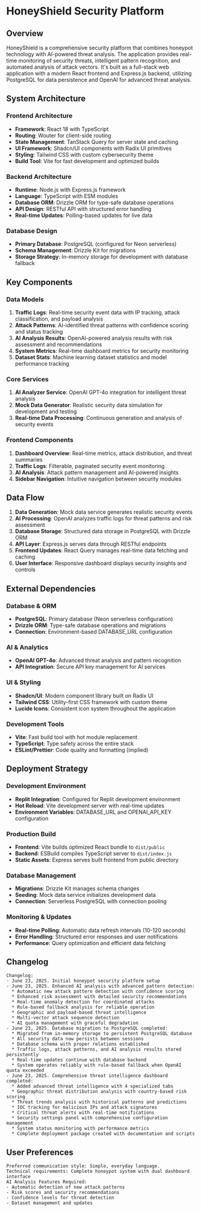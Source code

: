 # HoneyShield Security Platform

## Overview

HoneyShield is a comprehensive security platform that combines honeypot technology with AI-powered threat analysis. The application provides real-time monitoring of security threats, intelligent pattern recognition, and automated analysis of attack vectors. It's built as a full-stack web application with a modern React frontend and Express.js backend, utilizing PostgreSQL for data persistence and OpenAI for advanced threat analysis.

## System Architecture

### Frontend Architecture
- **Framework**: React 18 with TypeScript
- **Routing**: Wouter for client-side routing
- **State Management**: TanStack Query for server state and caching
- **UI Framework**: Shadcn/UI components with Radix UI primitives
- **Styling**: Tailwind CSS with custom cybersecurity theme
- **Build Tool**: Vite for fast development and optimized builds

### Backend Architecture
- **Runtime**: Node.js with Express.js framework
- **Language**: TypeScript with ESM modules
- **Database ORM**: Drizzle ORM for type-safe database operations
- **API Design**: RESTful API with structured error handling
- **Real-time Updates**: Polling-based updates for live data

### Database Design
- **Primary Database**: PostgreSQL (configured for Neon serverless)
- **Schema Management**: Drizzle Kit for migrations
- **Storage Strategy**: In-memory storage for development with database fallback

## Key Components

### Data Models
1. **Traffic Logs**: Real-time security event data with IP tracking, attack classification, and payload analysis
2. **Attack Patterns**: AI-identified threat patterns with confidence scoring and status tracking
3. **AI Analysis Results**: OpenAI-powered analysis results with risk assessment and recommendations
4. **System Metrics**: Real-time dashboard metrics for security monitoring
5. **Dataset Stats**: Machine learning dataset statistics and model performance tracking

### Core Services
1. **AI Analyzer Service**: OpenAI GPT-4o integration for intelligent threat analysis
2. **Mock Data Generator**: Realistic security data simulation for development and testing
3. **Real-time Data Processing**: Continuous generation and analysis of security events

### Frontend Components
1. **Dashboard Overview**: Real-time metrics, attack distribution, and threat summaries
2. **Traffic Logs**: Filterable, paginated security event monitoring
3. **AI Analysis**: Attack pattern management and AI-powered insights
4. **Sidebar Navigation**: Intuitive navigation between security modules

## Data Flow

1. **Data Generation**: Mock data service generates realistic security events
2. **AI Processing**: OpenAI analyzes traffic logs for threat patterns and risk assessment
3. **Database Storage**: Structured data storage in PostgreSQL with Drizzle ORM
4. **API Layer**: Express.js serves data through RESTful endpoints
5. **Frontend Updates**: React Query manages real-time data fetching and caching
6. **User Interface**: Responsive dashboard displays security insights and controls

## External Dependencies

### Database & ORM
- **PostgreSQL**: Primary database (Neon serverless configuration)
- **Drizzle ORM**: Type-safe database operations and migrations
- **Connection**: Environment-based DATABASE_URL configuration

### AI & Analytics
- **OpenAI GPT-4o**: Advanced threat analysis and pattern recognition
- **API Integration**: Secure API key management for AI services

### UI & Styling
- **Shadcn/UI**: Modern component library built on Radix UI
- **Tailwind CSS**: Utility-first CSS framework with custom theme
- **Lucide Icons**: Consistent icon system throughout the application

### Development Tools
- **Vite**: Fast build tool with hot module replacement
- **TypeScript**: Type safety across the entire stack
- **ESLint/Prettier**: Code quality and formatting (implied)

## Deployment Strategy

### Development Environment
- **Replit Integration**: Configured for Replit development environment
- **Hot Reload**: Vite development server with real-time updates
- **Environment Variables**: DATABASE_URL and OPENAI_API_KEY configuration

### Production Build
- **Frontend**: Vite builds optimized React bundle to `dist/public`
- **Backend**: ESBuild compiles TypeScript server to `dist/index.js`
- **Static Assets**: Express serves built frontend from public directory

### Database Management
- **Migrations**: Drizzle Kit manages schema changes
- **Seeding**: Mock data service initializes development data
- **Connection**: Serverless PostgreSQL with connection pooling

### Monitoring & Updates
- **Real-time Polling**: Automatic data refresh intervals (10-120 seconds)
- **Error Handling**: Structured error responses and user notifications
- **Performance**: Query optimization and efficient data fetching

## Changelog

```
Changelog:
- June 23, 2025. Initial honeypot security platform setup
- June 23, 2025. Enhanced AI analysis with advanced pattern detection:
  * Automatic new attack pattern detection with confidence scoring
  * Enhanced risk assessment with detailed security recommendations
  * Real-time anomaly detection for coordinated attacks
  * Rule-based fallback analysis for reliable operation
  * Geographic and payload-based threat intelligence
  * Multi-vector attack sequence detection
  * AI quota management with graceful degradation
- June 23, 2025. Database migration to PostgreSQL completed:
  * Migrated from in-memory storage to persistent PostgreSQL database
  * All security data now persists between sessions
  * Database schema with proper relations established
  * Traffic logs, attack patterns, and AI analysis results stored persistently
  * Real-time updates continue with database backend
  * System operates reliably with rule-based fallback when OpenAI quota exceeded
- June 23, 2025. Comprehensive threat intelligence dashboard completed:
  * Added advanced threat intelligence with 4 specialized tabs
  * Geographic threat distribution analysis with country-based risk scoring
  * Threat trends analysis with historical patterns and predictions
  * IOC tracking for malicious IPs and attack signatures
  * Critical threat alerts with real-time notifications
  * Security settings panel with comprehensive configuration management
  * System status monitoring with performance metrics
  * Complete deployment package created with documentation and scripts
```

## User Preferences

```
Preferred communication style: Simple, everyday language.
Technical requirements: Complete honeypot system with dual dashboard interface
AI Analysis Features Required:
- Automatic detection of new attack patterns
- Risk scores and security recommendations  
- Confidence levels for threat detection
- Dataset management and updates
```